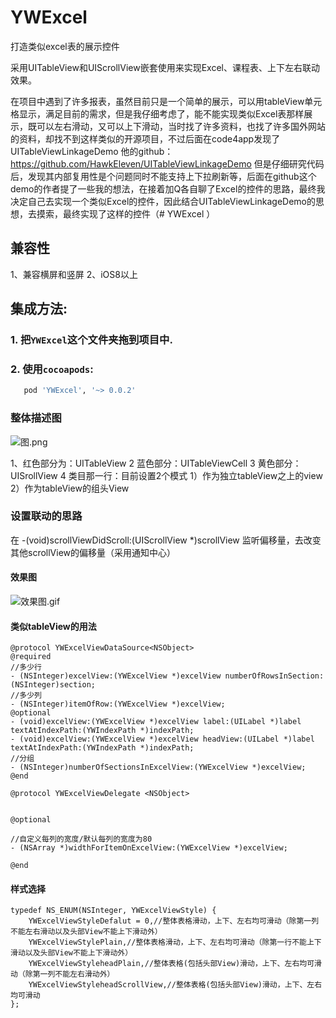 # YWExcel
打造类似excel表的展示控件

采用UITableView和UIScrollView嵌套使用来实现Excel、课程表、上下左右联动效果。

在项目中遇到了许多报表，虽然目前只是一个简单的展示，可以用tableView单元格显示，满足目前的需求，但是我仔细考虑了，能不能实现类似Excel表那样展示，既可以左右滑动，又可以上下滑动，当时找了许多资料，也找了许多国外网站的资料，却找不到这样类似的开源项目，不过后面在code4app发现了UITableViewLinkageDemo 他的github：https://github.com/HawkEleven/UITableViewLinkageDemo 但是仔细研究代码后，发现其内部复用性是个问题同时不能支持上下拉刷新等，后面在github这个demo的作者提了一些我的想法，在接着加Q各自聊了Excel的控件的思路，最终我决定自己去实现一个类似Excel的控件，因此结合UITableViewLinkageDemo的思想，去摸索，最终实现了这样的控件（# YWExcel
）
## 兼容性
1、兼容横屏和竖屏
2、iOS8以上


## 集成方法:

### 1. 把`YWExcel`这个文件夹拖到项目中.

### 2. 使用`cocoapods`:
```ruby
   pod 'YWExcel', '~> 0.0.2'
```

### 整体描述图
![图.png](https://upload-images.jianshu.io/upload_images/3030124-24e03180b43919f6.png?imageMogr2/auto-orient/strip%7CimageView2/2/w/411)

1、红色部分为：UITableView
2 蓝色部分：UITableViewCell
3 黄色部分：UISrollView
4 类目那一行：目前设置2个模式
1）作为独立tableView之上的view
2）作为tableView的组头View

### 设置联动的思路
在 -(void)scrollViewDidScroll:(UIScrollView *)scrollView
监听偏移量，去改变其他scrollView的偏移量（采用通知中心）

#### 效果图
![效果图.gif](https://upload-images.jianshu.io/upload_images/3030124-8e3edbd810124be5.gif?imageMogr2/auto-orient/strip%7CimageView2/2/w/410)

#### 类似tableView的用法
```objc
@protocol YWExcelViewDataSource<NSObject>
@required
//多少行
- (NSInteger)excelView:(YWExcelView *)excelView numberOfRowsInSection:(NSInteger)section;
//多少列
- (NSInteger)itemOfRow:(YWExcelView *)excelView;
@optional
- (void)excelView:(YWExcelView *)excelView label:(UILabel *)label textAtIndexPath:(YWIndexPath *)indexPath;
- (void)excelView:(YWExcelView *)excelView headView:(UILabel *)label textAtIndexPath:(YWIndexPath *)indexPath;
//分组
- (NSInteger)numberOfSectionsInExcelView:(YWExcelView *)excelView;
@end

@protocol YWExcelViewDelegate <NSObject>


@optional

//自定义每列的宽度/默认每列的宽度为80
- (NSArray *)widthForItemOnExcelView:(YWExcelView *)excelView;

@end

```

#### 样式选择
```objc
typedef NS_ENUM(NSInteger, YWExcelViewStyle) {
    YWExcelViewStyleDefalut = 0,//整体表格滑动，上下、左右均可滑动（除第一列不能左右滑动以及头部View不能上下滑动外）
    YWExcelViewStylePlain,//整体表格滑动，上下、左右均可滑动（除第一行不能上下滑动以及头部View不能上下滑动外）
    YWExcelViewStyleheadPlain,//整体表格(包括头部View)滑动，上下、左右均可滑动（除第一列不能左右滑动外）
    YWExcelViewStyleheadScrollView,//整体表格(包括头部View)滑动，上下、左右均可滑动
};

```

